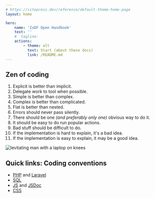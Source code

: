 ```yaml
---
# https://vitepress.dev/reference/default-theme-home-page
layout: home

hero:
    name: 'IxDF Open Handbook'
    text: ''
    #  tagline:
    actions:
        - theme: alt
          text: Start (about these docs)
          link: /README.md
---
```


<section class="container" style="max-width: 1152px; margin: 0 auto">
    <div class="grid-container">
        <div class="grid-item">
            <h2 class="h2">Zen of coding</h2>
                <ol class="ul list-disc">
                    <li>Explicit is better than implicit.</li>
                    <li>Delegate work to tool when possible.</li>
                    <li>Simple is better than complex.</li>
                    <li>Complex is better than complicated.</li>
                    <li>Flat is better than nested.</li>
                    <li>Errors should never pass silently.</li>
                    <li>There should be one <i>(and preferably only one)</i> obvious way to do it.</li>
                    <li>It should be easy to do run popular actions.</li>
                    <li>Bad stuff should be difficult to do.</li>
                    <li>If the implementation is hard to explain, it's a bad idea.</li>
                    <li>If the implementation is easy to explain, it may be a good idea.</li>
                </ol>
        </div>
        <div class="grid-item">
            <picture>
                <source srcset="/images/levitating-man.avif" type="image/avif">
                <img src="/images/levitating-man.png" alt="levitating man with a laptop on knees" class="levitating-man">
            </picture>
        </div>
    </div>
    <div class="vp-doc">
        <h2 class="h2">Quick links: Coding conventions</h2>
        <ul class="ul list-disc">
            <li><a href="/library/backend/conventions--php.html">PHP</a> and <a href="/library/backend/conventions--laravel.html">Laravel</a></li>
            <li><a href="/library/backend/conventions--sql.html">SQL</a></li>
            <li><a href="/library/frontend/conventions--js.html">JS</a> and <a href="/code/frontend/conventions--jsdoc.html">JSDoc</a></li>
            <li><a href="/library/frontend/conventions--css.html">CSS</a></li>
        </ul>
    </div>
</section>
